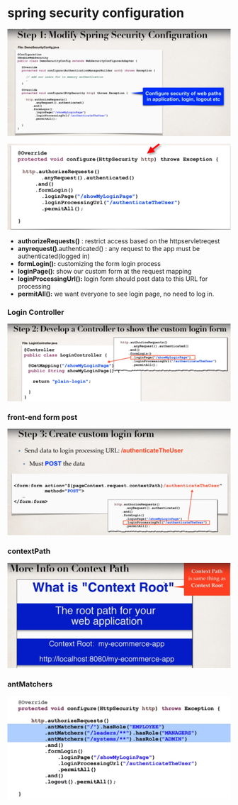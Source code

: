 # spring security configuration

![](../.gitbook/assets/image%20%28171%29.png)

![](../.gitbook/assets/image%20%28181%29.png)

* **authorizeRequests\(\)** : restrict access based on the httpservletreqest 
* **anyrequest\(\)**.authenticated\(\) : any request to the app must be authenticated\(logged in\)
* **formLogin\(\):** customizing the form login process
* **loginPage\(\)**: show our custom form at the request mapping
* **loginProcessingUrl\(\):** login form should post data to this URL for processing
* **permitAll\(\):** we want everyone to see login page, no need to log in.



### Login Controller

![](../.gitbook/assets/image%20%28170%29.png)

### front-end form post

![](../.gitbook/assets/image%20%28176%29.png)

### contextPath

![](../.gitbook/assets/image%20%28169%29.png)

### antMatchers

![](../.gitbook/assets/image%20%28173%29.png)

